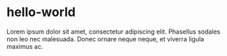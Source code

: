 # hello-world

Lorem ipsum dolor sit amet, consectetur adipiscing elit. 
Phasellus sodales non leo nec malesuada. 
Donec ornare neque neque, et viverra ligula maximus ac. 
